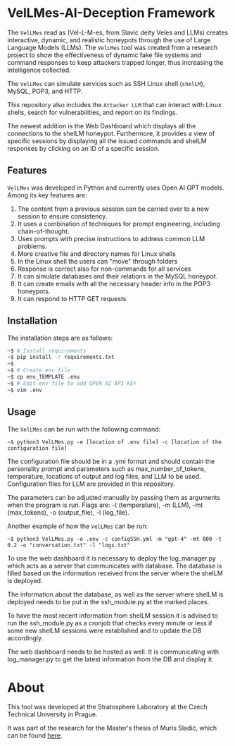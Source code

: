 # VelLMes-AI-Deception Framework

The `VelLMes` read as (Vel-L-M-es, from Slavic deity Veles and LLMs) creates interactive, dynamic, and realistic honeypots through the use of Large Language Models (LLMs). The `VelLMes` tool was created from a research project to show the effectiveness of dynamic fake file systems and command responses to keep attackers trapped longer, thus increasing the intelligence collected.

The `VelLMes` can simulate services such as SSH Linux shell (`shelLM`), MySQL, POP3, and HTTP.

This repository also includes the `Attacker LLM` that can interact with Linux shells, search for vulnerabilities, and report on its findings.

The newest addition is the Web Dashboard which displays all the connections to the shelLM honeypot. Furthermore, it provides a view of specific sessions by displaying all the issued commands and shelLM responses by clicking on an ID of a specific session.

## Features

`VelLMes` was developed in Python and currently uses Open AI GPT models. Among its key features are:

1. The content from a previous session can be carried over to a new session to ensure consistency.
2. It uses a combination of techniques for prompt engineering, including chain-of-thought.
3. Uses prompts with precise instructions to address common LLM problems.
4. More creative file and directory names for Linux shells
5. In the Linux shell the users can "move" through folders
6. Response is correct also for non-commands for all services
7. It can simulate databases and their relations in the MySQL honeypot.
8. It can create emails with all the necessary header info in the POP3 honeypots.
9. It can respond to HTTP GET requests 

## Installation

The installation steps are as follows:

```bash
~$ # Install requirements
~$ pip install -r requirements.txt
~$
~$ # Create env file
~$ cp env_TEMPLATE .env
~$ # Edit env file to add OPEN AI API KEY
~$ vim .env
```

## Usage

The `VelLMes` can be run with the following command:
```
~$ python3 VelLMes.py -e [location of .env file] -c [location of the configuration file] 
```

The configuration file should be in a .yml format and should contain the personality prompt and parameters such as max_number_of_tokens, temperature, locations of output and log files, and LLM to be used.
Configuration files for LLM are provided in this repository.

The parameters can be adjusted manually by passing them as arguments when the program is run. Flags are: -t (temperature), -m (LLM), -mt (max_tokens), -o (output_file), -l (log_file).

Another example of how the `VelLMes` can be run:
```
~$ python3 VelLMes.py -e .env -c configSSH.yml -m "gpt-4" -mt 800 -t 0.2 -o "conversation.txt" -l "logs.txt"
```

To use the web dashboard it is necessary to deploy the log_manager.py which acts as a server that communicates with database. The database is filled based on the information received from the server where the shelLM is deployed. 

The information about the database, as well as the server where shelLM is deployed needs to be put in the ssh_module.py at the marked places.

To have the most recent information from shelLM session it is advised to run the ssh_module.py as a cronjob that checks every minute or less if some new shelLM sessions were established and to update the DB accordingly.

The web dashboard needs to be hosted as well. It is communicating with log_manager.py to get the latest information from the DB and display it.

# About

This tool was developed at the Stratosphere Laboratory at the Czech Technical University in Prague.

It was part of the research for the Master's thesis of Muris Sladić, which can be found [here](https://dspace.cvut.cz/bitstream/handle/10467/115799/F3-DP-2024-Sladic-Muris-Large%20Languge%20Models%20as%20Defensive%20Honeypots.pdf). 

